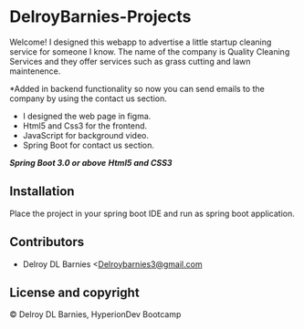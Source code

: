 # DelroyBarnies-Projects

Welcome! I designed this webapp to advertise a little startup cleaning service for someone I know. The name of the company is Quality Cleaning Services 
and they offer services such as grass cutting and lawn maintenence.

*Added in backend functionality so now you can send emails to the company by using the contact us section.

- I designed the web page in figma.
- Html5 and Css3 for the frontend.
- JavaScript for background video.
- Spring Boot for contact us section.


***Spring Boot 3.0 or above***
***Html5 and CSS3***


## Installation

Place the project in your spring boot IDE and run as spring boot application.

## Contributors

- Delroy DL Barnies <Delroybarnies3@gmail.com

## License and copyright

© Delroy DL Barnies, HyperionDev Bootcamp
